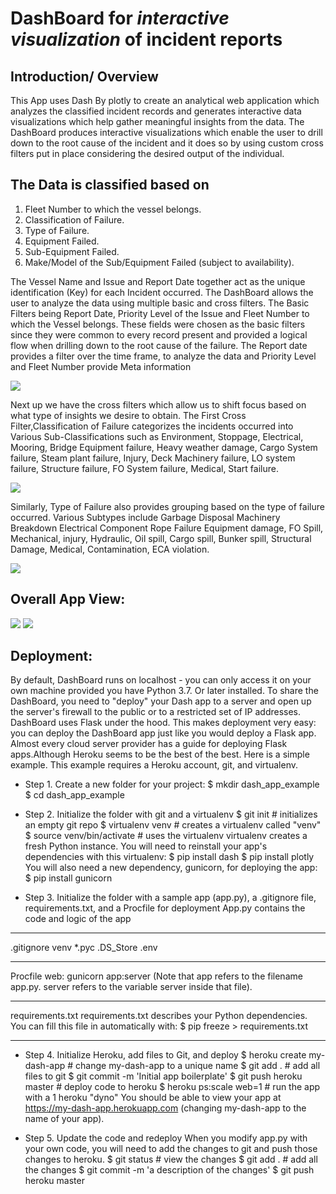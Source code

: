# DashBoard for _interactive visualization_ of incident reports
## Introduction/ Overview
This App uses Dash By plotly to create an analytical web application which analyzes the classified incident records and generates interactive data visualizations which help gather meaningful insights from the data. 
The DashBoard produces interactive visualizations which enable the user to drill down to the root cause of the incident and it does so by using custom cross filters put in place  considering the desired output of the individual.
## The Data is classified based on 
1.	Fleet Number to which the vessel belongs.
2.	Classification of Failure.
3.	Type of Failure.
4.	Equipment Failed.
5.	Sub-Equipment Failed.
6.	Make/Model of the Sub/Equipment Failed (subject to availability).

The Vessel Name and Issue and Report Date together act as the unique identification (Key) for each Incident occurred.
The DashBoard allows the user to analyze the data using multiple basic and cross filters. 
The Basic Filters being Report Date, Priority Level of the Issue and Fleet Number to which the Vessel belongs. These fields were chosen as the basic filters since they were common to every record present and provided a logical flow when drilling down to the root cause of the failure. The Report date provides a filter over the time frame, to analyze the data and Priority Level and Fleet Number provide Meta information

![](https://github.com/architpai/Dash-App-for-Incident-Reporting/blob/master/Screenshots/1.png)

Next up we have the cross filters which allow us to shift focus based on what type of insights we desire to obtain.
The First Cross Filter,Classification of Failure categorizes the incidents occurred into Various Sub-Classifications such as Environment, Stoppage, Electrical, Mooring, Bridge Equipment failure, Heavy weather damage, Cargo System failure, Steam plant failure, Injury, Deck Machinery failure, LO system failure, Structure failure, FO System failure, Medical, Start failure.

![](https://github.com/architpai/Dash-App-for-Incident-Reporting/blob/master/Screenshots/2.png)

Similarly, Type of Failure also provides grouping based on the type of failure occurred. Various Subtypes include Garbage Disposal Machinery Breakdown Electrical Component Rope Failure Equipment damage, FO Spill, Mechanical, injury, Hydraulic, Oil spill, Cargo spill, Bunker spill, Structural Damage, Medical, Contamination, ECA violation.

![](https://github.com/architpai/Dash-App-for-Incident-Reporting/blob/master/Screenshots/3.png)

## Overall App View:
![](https://github.com/architpai/Dash-App-for-Incident-Reporting/blob/master/Screenshots/4.1.png)
![](https://github.com/architpai/Dash-App-for-Incident-Reporting/blob/master/Screenshots/4.2.png)

## Deployment:
By default, DashBoard runs on localhost - you can only access it on your own machine provided you have Python 3.7. Or later installed. To share the DashBoard, you need to "deploy" your Dash app to a server and open up the server's firewall to the public or to a restricted set of IP addresses.
DashBoard uses Flask under the hood. This makes deployment very easy: you can deploy the DashBoard app just like you would deploy a Flask app. Almost every cloud server provider has a guide for deploying Flask apps.Although Heroku seems to be the best of the best.
Here is a simple example. This example requires a Heroku account, git, and virtualenv.

* Step 1. Create a new folder for your project:
$ mkdir dash_app_example
$ cd dash_app_example

* Step 2. Initialize the folder with git and a virtualenv
$ git init        # initializes an empty git repo
$ virtualenv venv # creates a virtualenv called "venv"
$ source venv/bin/activate # uses the virtualenv
virtualenv creates a fresh Python instance. You will need to reinstall your app's dependencies with this virtualenv:
$ pip install dash
$ pip install plotly
You will also need a new dependency, gunicorn, for deploying the app:
$ pip install gunicorn

* Step 3. Initialize the folder with a sample app (app.py), a .gitignore file, requirements.txt, and a Procfile for deployment
App.py contains the code and logic of the app
________________________________________
.gitignore
venv
*.pyc
.DS_Store
.env
________________________________________
Procfile
web: gunicorn app:server
(Note that app refers to the filename app.py. server refers to the variable server inside that file).
________________________________________
requirements.txt
requirements.txt describes your Python dependencies. You can fill this file in automatically with:
$ pip freeze > requirements.txt
________________________________________

* Step 4. Initialize Heroku, add files to Git, and deploy
$ heroku create my-dash-app # change my-dash-app to a unique name
$ git add . # add all files to git
$ git commit -m 'Initial app boilerplate'
$ git push heroku master # deploy code to heroku
$ heroku ps:scale web=1  # run the app with a 1 heroku "dyno"
You should be able to view your app at https://my-dash-app.herokuapp.com (changing my-dash-app to the name of your app).

* Step 5. Update the code and redeploy
When you modify app.py with your own code, you will need to add the changes to git and push those changes to heroku.
$ git status # view the changes
$ git add .  # add all the changes
$ git commit -m 'a description of the changes'
$ git push heroku master
